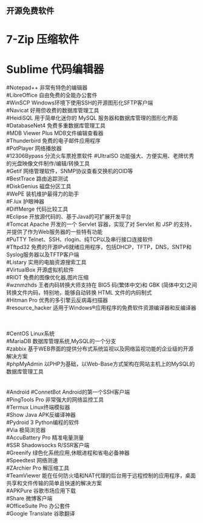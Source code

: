 ## 开源免费软件
# 7-Zip            压缩软件<br>
# Sublime          代码编辑器<br>
#Notepad++        非常有特色的编辑器<br>
#LibreOffice      自由免费的全能办公套件<br>
#WinSCP           Windows环境下使用SSH的开源图形化SFTP客户端<br>
#Navicat          好用但收费的数据库管理工具<br>
#HeidiSQL         用于简单化迷你的 MySQL 服务器和数据库管理的图形化界面<br>
#DatabaseNet4     免费多重数据库管理工具<br>
#MDB Viewer Plus  MDB文件编辑查看器<br>
#Thunderbird      免费的电子邮件应用程序<br>
#PotPlayer        网络播放器<br>
#12306Bypass      分流火车票抢票软件
#UltraISO         功能强大、方便实用、老牌优秀的光盘映像文件制作/编辑/转换工具<br>
#Getif            网络管理软件，SNMP协议查看交换机的OID等<br>
#BestTrace        路由追踪测试<br>
#DiskGenius       磁盘分区工具<br>
#WePE             装机维护最得力的助手<br>
#F.lux            护眼神器<br>
#DiffMerge        代码比较工具<br>
#Eclipse          开放源代码的、基于Java的可扩展开发平台<br>
#Tomcat           Apache 开发的一个 Servlet 容器，实现了对 Servlet 和 JSP 的支持，并提供了作为Web服务器的一些特有功能<br>
#PuTTY            Telnet、SSH、rlogin、纯TCP以及串行接口连接软件<br>
#Tftpd32          免费的开源IPv6就绪应用程序，包括DHCP，TFTP，DNS，SNTP和Syslog服务器以及TFTP客户端<br>
#Listary          实用的电脑资源搜索工具<br>
#VirtualBox       开源虚拟机软件<br>
#RIOT             免费的图像优化器,图片压缩<br>
#wznmzhds         王者内码转换大师支持在 BIG5 码(繁体中文)和 GBK (简体中文)之间转换文件内码，特别地，能够自动转换 HTML 文件的内码制式<br>
#Hitman Pro       优秀的多引擎云反病毒扫描器<br>
#resource_hacker  适用于Windows®应用程序的免费软件资源编译器和反编译器<br>

<br>
<br>
#CentOS           Linux系统<br>
#MariaDB          数据库管理系统,MySQL的一个分支<br>
#zabbix           基于WEB界面的提供分布式系统监视以及网络监视功能的企业级的开源解决方案<br>
#phpMyAdmin       以PHP为基础，以Web-Base方式架构在网站主机上的MySQL的数据库管理工具<br>
<br>
<br>
#Android
#ConnetBot        Android的第一个SSH客户端<br>
#PingTools Pro    非常强大的网络监控工具<br>
#Termux           Linux终端模拟器<br>
#Show Java        APK反编译神器<br>
#Pydroid 3        Python编程的软件<br>
#Via              极简浏览器<br>
#AccuBattery Pro  精准电量测量<br>
#SSR              Shadowsocks R/SSR客户端<br>
#Greenify         绿色化系统应用,休眠进程和省电必备神器<br>
#Speedtest        网络测速<br>
#ZArchier Pro     解压缩工具<br>
#TeamViewer       能在任何防火墙和NAT代理的后台用于远程控制的应用程序，桌面共享和文件传输的简单且快速的解决方案<br>
#APKPure          谷歌市场应用下载<br>
#Share            微博客户端<br>
#OfficeSuite Pro  办公套件<br>
#Google Translate 谷歌翻译<br>

